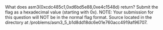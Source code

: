 What does asm3(0xcdc485c1,0xd6bd5e88,0xe4c1548d) return? Submit the flag as a hexadecimal value (starting with 0x). NOTE: Your submission for this question will NOT be in the normal flag format. Source located in the directory at /problems/asm3_5_b1d8dd18dc6e01e760acc4919af96707.

